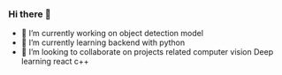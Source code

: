### Hi there 👋


- 🔭 I’m currently working on object detection model
- 🌱 I’m currently learning backend with python
- 👯 I’m looking to collaborate on projects related computer vision Deep learning react c++



